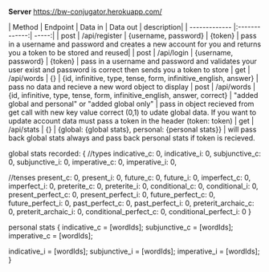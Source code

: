 **Server**
https://bw-conjugator.herokuapp.com/

| Method        | Endpoint      | Data in  | Data out | description|
| ------------- |:-------------:| -----:|
| post | /api/register |  {username, password} | {token} | pass in a username and password and creates a new account for you and returns you a token to be stored and reused|
| post | /api/login | {username, password} | {token} | pass in a username and password and validates your user exist and password is correct then sends you a token to store
| get  | /api/words | {} | {id, infinitive, type, tense, form, infinitive_english, answer} | pass no data and recieve a new word object to display
| post | /api/words | {id, infinitive, type, tense, form, infinitive_english, answer, correct} | "added global and personal" or "added global only" | pass in object recieved from get call with new key value correct (0,1) to udate global data. If you want to update account data must pass a token in the header (token: token)
| get | /api/stats | {} | {global: {global stats}, personal: {personal stats}} | will pass back global stats always and pass back personal stats if token is recieved.


global stats recorded:
{
  //types
  indicative_c: 0,
  indicative_i: 0,
  subjunctive_c: 0,
  subjunctive_i: 0,
  imperative_c: 0,
  imperative_i: 0,

  //tenses
  present_c: 0,
  present_i: 0,
  future_c: 0,
  future_i: 0,
  imperfect_c: 0,
  imperfect_i: 0,
  preterite_c: 0,
  preterite_i: 0,
  conditional_c: 0,
  conditional_i: 0,
  present_perfect_c: 0,
  present_perfect_i: 0,
  future_perfect_c: 0,
  future_perfect_i: 0,
  past_perfect_c: 0,
  past_perfect_i: 0,
  preterit_archaic_c: 0,
  preterit_archaic_i: 0,
  conditional_perfect_c: 0,
  conditional_perfect_i: 0
}

personal stats
{
  indicative_c = [wordIds];
  subjunctive_c = [wordIds];
  imperative_c = [wordIds];
  
  indicative_i = [wordIds];
  subjunctive_i = [wordIds];
  imperative_i = [wordIds];
}
